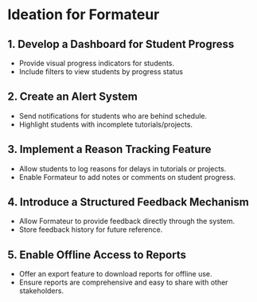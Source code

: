# Ideation for Formateur

## 1. Develop a Dashboard for Student Progress
- Provide visual progress indicators for students.
- Include filters to view students by progress status 
<!-- - Allow students to sort by progress status -->

## 2. Create an Alert System
- Send notifications for students who are behind schedule.
- Highlight students with incomplete tutorials/projects.

## 3. Implement a Reason Tracking Feature
- Allow students to log reasons for delays in tutorials or projects.
- Enable Formateur to add notes or comments on student progress.

## 4. Introduce a Structured Feedback Mechanism
- Allow Formateur to provide feedback directly through the system.
- Store feedback history for future reference.

## 5. Enable Offline Access to Reports
- Offer an export feature to download reports for offline use.
- Ensure reports are comprehensive and easy to share with other stakeholders.
